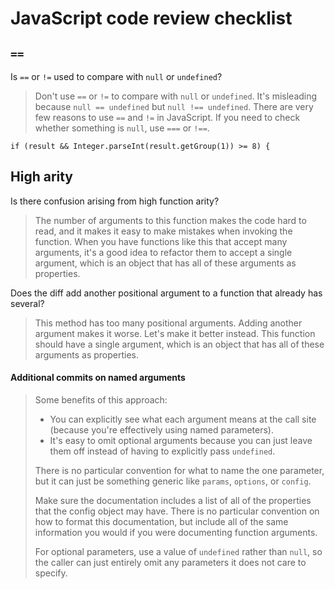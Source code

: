 # JavaScript code review checklist

## `==`

Is `==` or `!=` used to compare with `null` or `undefined`?

> Don't use `==` or `!=` to compare with `null` or `undefined`.
  It's misleading because `null == undefined` but `null !== undefined`.
  There are very few reasons to use `==` and `!=` in JavaScript.
  If you need to check whether something is `null`, use `===` or `!==`.

```
if (result && Integer.parseInt(result.getGroup(1)) >= 8) {
```

## High arity

Is there confusion arising from high function arity?

> The number of arguments to this function makes the code hard to read, and it makes
  it easy to make mistakes when invoking the function. When you have functions like
  this that accept many arguments, it's a good idea to refactor them to accept a single
  argument, which is an object that has all of these arguments as properties.

Does the diff add another positional argument to a function that already has several?

> This method has too many positional arguments. Adding another argument makes it worse.
  Let's make it better instead. This function should have a single argument, which is
  an object that has all of these arguments as properties.

#### Additional commits on named arguments

> Some benefits of this approach:
> 
> * You can explicitly see what each argument means at the call site (because you're
>   effectively using named parameters).
> * It's easy to omit optional arguments because you can just leave them off instead
>   of having to explicitly pass `undefined`.
>
> There is no particular convention for what to name the one parameter, but it can just
> be something generic like `params`, `options`, or `config`.
>
> Make sure the documentation includes a list of all of the properties that the config
> object may have. There is no particular convention on how to format this documentation,
> but include all of the same information you would if you were documenting function
> arguments.
>
> For optional parameters, use a value of `undefined` rather than `null`, so the caller
> can just entirely omit any parameters it does not care to specify.

